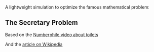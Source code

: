 A lightweight simulation to optimize the famous mathematical problem:
## The Secretary Problem


Based on the [Numberphile video about toilets](https://www.youtube.com/watch?v=ZWib5olGbQ0)

And the [article on Wikipedia](https://en.wikipedia.org/wiki/Secretary_problem)
